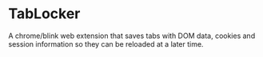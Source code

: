 # TabLocker
A chrome/blink web extension that saves tabs with DOM data, cookies and session information so they can be reloaded at a later time.

